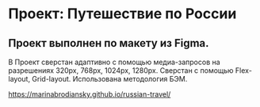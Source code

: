 # Проект: Путешествие по России

## Проект выполнен по макету из Figma.
В Проект сверстан адаптивно с помощью медиа-запросов на разрешениях 320px, 768px, 1024px, 1280px. 
Сверстан с помощью Flex-layout, Grid-layout. Использована методология БЭМ.


https://marinabrodiansky.github.io/russian-travel/